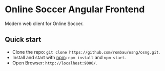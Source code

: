 
# Online Soccer Angular Frontend
  
Modern web client for Online Soccer.

## Quick start

* Clone the repo: `git clone https://github.com/rombau/osng/osng.git`.
* Install and start with [npm](https://www.npmjs.com): `npm install` and `npm start`.
* Open Browser: `http://localhost:9000/`.
 